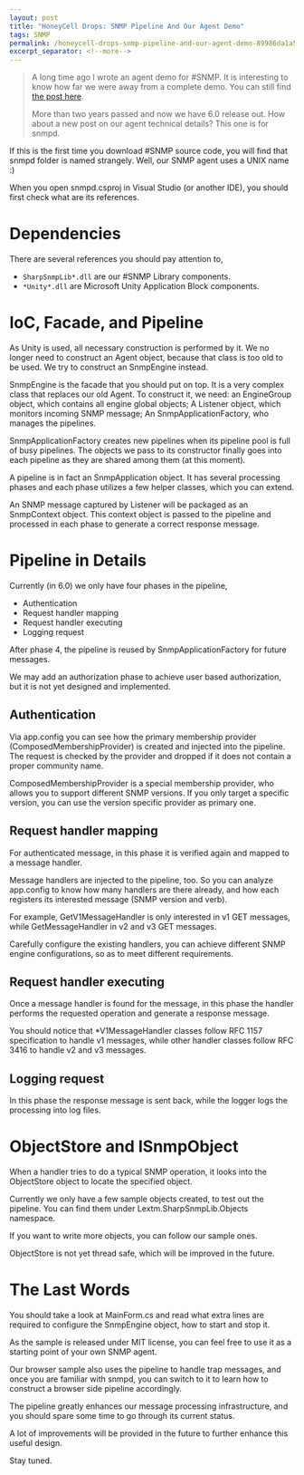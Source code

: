 ```yaml
---
layout: post
title: "HoneyCell Drops: SNMP Pipeline And Our Agent Demo"
tags: SNMP
permalink: /honeycell-drops-snmp-pipeline-and-our-agent-demo-89986da1a5da
excerpt_separator: <!--more-->
---
```

> A long time ago I wrote an agent demo for #SNMP. It is interesting to know how far we were away from a complete demo. You can still find [the post here](/snmp-design-incomplete-agent-demo-5550acc8f1e4).
>
> More than two years passed and now we have 6.0 release out. How about a new post on our agent technical details? This one is for snmpd.

If this is the first time you download #SNMP source code, you will find that snmpd folder is named strangely. Well, our SNMP agent uses a UNIX name :)

When you open snmpd.csproj in Visual Studio (or another IDE), you should first check what are its references.
<!--more-->

# Dependencies

There are several references you should pay attention to,

* `SharpSnmpLib*.dll` are our #SNMP Library components.
* `*Unity*.dll` are Microsoft Unity Application Block components.

# IoC, Facade, and Pipeline

As Unity is used, all necessary construction is performed by it. We no longer need to construct an Agent object, because that class is too old to be used. We try to construct an SnmpEngine instead.

SnmpEngine is the facade that you should put on top. It is a very complex class that replaces our old Agent. To construct it, we need: an EngineGroup object, which contains all engine global objects; A Listener object, which monitors incoming SNMP message; An SnmpApplicationFactory, who manages the pipelines.

SnmpApplicationFactory creates new pipelines when its pipeline pool is full of busy pipelines. The objects we pass to its constructor finally goes into each pipeline as they are shared among them (at this moment).

A pipeline is in fact an SnmpApplication object. It has several processing phases and each phase utilizes a few helper classes, which you can extend.

An SNMP message captured by Listener will be packaged as an SnmpContext object. This context object is passed to the pipeline and processed in each phase to generate a correct response message.

# Pipeline in Details

Currently (in 6.0) we only have four phases in the pipeline,

* Authentication
* Request handler mapping
* Request handler executing
* Logging request

After phase 4, the pipeline is reused by SnmpApplicationFactory for future messages.

We may add an authorization phase to achieve user based authorization, but it is not yet designed and implemented.

## Authentication
Via app.config you can see how the primary membership provider (ComposedMembershipProvider) is created and injected into the pipeline. The request is checked by the provider and dropped if it does not contain a proper community name.

ComposedMembershipProvider is a special membership provider, who allows you to support different SNMP versions. If you only target a specific version, you can use the version specific provider as primary one.

## Request handler mapping
For authenticated message, in this phase it is verified again and mapped to a message handler.

Message handlers are injected to the pipeline, too. So you can analyze app.config to know how many handlers are there already, and how each registers its interested message (SNMP version and verb).

For example, GetV1MessageHandler is only interested in v1 GET messages, while GetMessageHandler in v2 and v3 GET messages.

Carefully configure the existing handlers, you can achieve different SNMP engine configurations, so as to meet different requirements.

## Request handler executing
Once a message handler is found for the message, in this phase the handler performs the requested operation and generate a response message.

You should notice that *V1MessageHandler classes follow RFC 1157 specification to handle v1 messages, while other handler classes follow RFC 3416 to handle v2 and v3 messages.

## Logging request
In this phase the response message is sent back, while the logger logs the processing into log files.

# ObjectStore and ISnmpObject

When a handler tries to do a typical SNMP operation, it looks into the ObjectStore object to locate the specified object.

Currently we only have a few sample objects created, to test out the pipeline. You can find them under Lextm.SharpSnmpLib.Objects namespace.

If you want to write more objects, you can follow our sample ones.

ObjectStore is not yet thread safe, which will be improved in the future.

# The Last Words

You should take a look at MainForm.cs and read what extra lines are required to configure the SnmpEngine object, how to start and stop it.

As the sample is released under MIT license, you can feel free to use it as a starting point of your own SNMP agent.

Our browser sample also uses the pipeline to handle trap messages, and once you are familiar with snmpd, you can switch to it to learn how to construct a browser side pipeline accordingly.

The pipeline greatly enhances our message processing infrastructure, and you should spare some time to go through its current status.

A lot of improvements will be provided in the future to further enhance this useful design.

Stay tuned.
